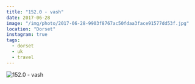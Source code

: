 ```yaml
---
title: "152.0 - vash"
date: 2017-06-28
image: "/img/photo/2017-06-28-9903f8767ac50fdaa3face91577dd53f.jpg"
location: "Dorset"
instagram: true
tags:
  - dorset
  - uk
  - travel
---
```


![152.0 - vash](/img/photo/2017-06-28-9903f8767ac50fdaa3face91577dd53f.jpg)
